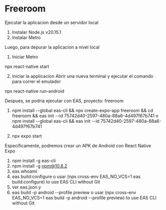 # Freeroom
Ejecutar la aplicacion desde un servidor local

1. Instalar Node.js v20.15.1
2. Instalar Metro

Luego, para depurar la aplicacion a nivel local
1. Iniciar Metro

npx react-native start

2. Iniciar la applicacion
Abrir una nueva terminal y ejecutar el comando para correr el emulador

npx react-native run-android

Despues, se podria ejecutar con EAS, proyecto: freeroom
1. npm install --global eas-cli && npx create-expo-app freeroom && cd freeroom && eas init --id 75742d40-2597-480a-88a6-4d497f67b741
o
npm install --global eas-cli && eas init --id 75742d40-2597-480a-88a6-4d497f67b741

2. npx expo start

Especificamente, podremos crear un APK de Android con React Native Expo
1. npm install -g eas-cli
2. npm install -g npm@10.8.2
3. eas whoami
4. eas build:configure 
o usar (npx cross-env EAS_NO_VCS=1 eas build:configure) to use EAS CLI without Git
5. ver eas.json y
6. eas build -p android --profile preview
o usar (npx cross-env EAS_NO_VCS=1 eas build -p android --profile preview) to use EAS CLI without Git


